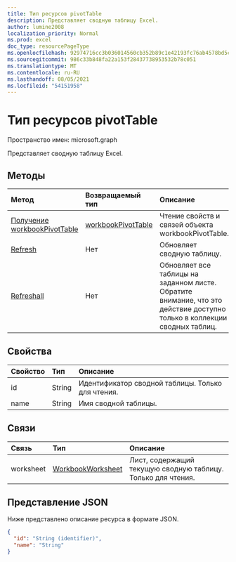```yaml
---
title: Тип ресурсов pivotTable
description: Представляет сводную таблицу Excel.
author: lumine2008
localization_priority: Normal
ms.prod: excel
doc_type: resourcePageType
ms.openlocfilehash: 92974716cc3b036014560cb352b89c1e42193fc76ab4578bd5ca0979a1912d0f
ms.sourcegitcommit: 986c33b848fa22a153f28437738953532b78c051
ms.translationtype: MT
ms.contentlocale: ru-RU
ms.lasthandoff: 08/05/2021
ms.locfileid: "54151958"
---
```

# <a name="pivottable-resource-type"></a>Тип ресурсов pivotTable

Пространство имен: microsoft.graph

Представляет сводную таблицу Excel.

## <a name="methods"></a>Методы

| Метод           | Возвращаемый тип    |Описание|
|:---------------|:--------|:----------|
|[Получение workbookPivotTable](../api/workbookpivottable-get.md) | [workbookPivotTable](workbookpivottable.md) |Чтение свойств и связей объекта workbookPivotTable.|
|[Refresh](../api/workbookpivottable-refresh.md)|Нет|Обновляет сводную таблицу. |
|[Refreshall](../api/workbookpivottable-refreshall.md)|Нет|Обновляет все таблицы на заданном листе. Обратите внимание, что это действие доступно только в коллекции сводных таблиц.|

## <a name="properties"></a>Свойства
| Свойство     | Тип   |Описание|
|:---------------|:--------|:----------|
|id|String| Идентификатор сводной таблицы.   Только для чтения.|
|name|String|Имя сводной таблицы.    |

## <a name="relationships"></a>Связи
| Связь | Тип   |Описание|
|:---------------|:--------|:----------|
|worksheet|[WorkbookWorksheet](worksheet.md)| Лист, содержащий текущую сводную таблицу. Только для чтения.   |

## <a name="json-representation"></a>Представление JSON
Ниже представлено описание ресурса в формате JSON.

<!-- {
  "blockType": "resource",
  "baseType": "microsoft.graph.entity",
  "optionalProperties": [

  ],
  "@odata.type": "microsoft.graph.workbookPivotTable"
}-->

```json
{
  "id": "String (identifier)",
  "name": "String"
}

```

